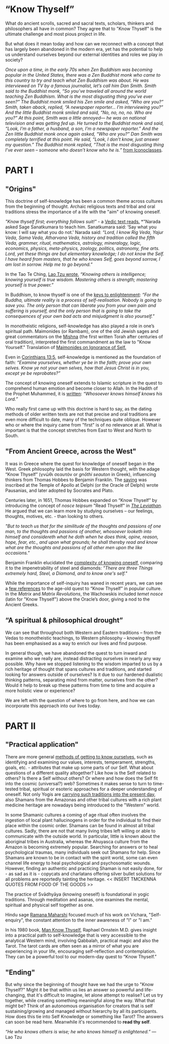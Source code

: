 # “Know Thyself”

What do ancient scrolls, sacred and sacral texts, scholars, thinkers and philosophers all have in common? They agree that to "Know Thyself" is the ultimate challenge and most pious project in life.

But what does it mean today and how can we reconnect with a concept that has largely been abandoned in the modern era, yet has the potential to help us understand ourselves beyond our external identities and roles we play in society?

*Once upon a time, in the early 70s when Zen Buddhism was becoming popular in the United States, there was a Zen Buddhist monk who came to this country to try and teach what Zen Buddhism was about. He was interviewed on TV by a famous journalist, let’s call him Dan Smith. Smith said to the Buddhist monk, “So you’ve traveled all around the world teaching Zen Buddhism. What is the most disgusting thing you’ve ever seen?” The Buddhist monk smiled his Zen smile and asked, “Who are you?” Smith, taken aback, replied, “A newspaper reporter… I’m interviewing you?” And the little Buddhist monk smiled and said, “No, no, no, no. Who are you?” At this point, Smith was a little annoyed— he was on national television and was getting fed up. He turned to the Buddhist monk and said, “Look, I’m a father, a husband, a son, I’m a newspaper reporter.” And the Zen little Buddhist monk once again asked, “Who are you?” Dan Smith was completely terrified at this point. He said, “Look, I don’t know, just answer my question.” The Buddhist monk replied, “That is the most disgusting thing I’ve ever seen – someone who doesn’t know who he is.”* [from Iconoclasses](https://iconoclasses.com/2019/09/20/socrates-and-buddha-know-thyself/#:~:text=Once%20upon%20a%20time%2C%20in,let's%20call%20him%20Dan%20Smith). 

# PART I

## "Origins"

This doctrine of self-knowledge has been a common theme across cultures from the beginning of thought. Archaic religious texts and tribal and oral traditions stress the importance of a life with the "aim" of knowing oneself. 

*"Know thyself first; everything follows suit!"* - a [Vedic text reads.](https://tamilandvedas.com/tag/know-thyself)
*"Narada asked Sage Sanatkumara to teach him.
Sanatkumara said: ‘Say what you know: I will say what you do not.'
Narada said: *“Lord, I know Rig Veda, Yajur Veda, Sama Veda, Atharvana Veda, history and tradition called the fifth Veda, grammer, ritual, mathematics, astrology, mineralogy, logic, economics, physics, meta-physics, zoology, politics, astronomy, fine arts. Lord, yet these things are but elementary knowledge; I do not know the Self. I have heard from masters, that he who knows Self, goes beyond sorrow, I am lost in sorrow. Help me to go beyond.”*

In the Tao Te Ching, [Lao Tzu wrote](https://www.with.org/tao_te_ching_en.pdf), *“Knowing others is intelligence; knowing yourself is true wisdom. Mastering others is strength; mastering yourself is true power.”*

In Buddhism, to know thyself is one of the [keys to enlightenment](https://iconoclasses.com/2019/09/20/socrates-and-buddha-know-thyself/): *“For the Buddha, ultimate reality is a process of self-realisation. Nobody is going to save you. The only person that can liberate you from your own pain and suffering is yourself, and the only person that is going to take the consequences of your own bad acts and misjudgment is also yourself.”*

In monotheistic religions, self-knowledge has also played a role in one’s spiritual path. 
Maimonides (or Rambam), one of the old Jewish sages and great commentators on the [Mishna](https://en.wikipedia.org/wiki/Mishna) (the first written Torah after centuries of oral tradition), interpreted the first commandment as the law to "Know Yourself."
Translation of [Maimonides on Ignorance of Self.](http://www.mesora.org/KnowThyself.html)

Even in [Corinthians 13:5](https://www.kingjamesbibleonline.org/2-Corinthians-13-5/), self-knowledge is mentioned as the foundation of faith:
*“Examine yourselves, whether ye be in the faith; prove your own selves. Know ye not your own selves, how that Jesus Christ is in you, except ye be reprobates?”*

The concept of knowing oneself extends to Islamic scripture in the quest to comprehend human emotion and become closer to Allah. In the Hadith of the Prophet Muhammed, it is [written]( https://www.hubeali.com/online-books/online-english-books/bihar-al-anwaar/): 
*“Whosoever knows himself knows his Lord.”* 

Who really first came up with this doctrine is hard to say, as the dating methods of older written texts are not that precise and oral traditions are even more difficult to date, many of the techniques quite oblique. However who or where the inquiry came from "first" is of no relevance at all. What is important is that the concept stretches from East to West and North to South. 

## "From Ancient Greece, across the West"

It was in Greece where the quest for knowledge of oneself began in the West. Greek philosophy laid the basis for Western thought, with the adage “Know Thyself” (γνῶθι σεαυτόν or *gnōthi seauton* in Greek), influencing thinkers from Thomas Hobbes to Benjamin Franklin. The [saying](https://arkintime.com/know-thyself/history/) was inscribed at the Temple of Apollo at Delphi (or the Oracle of Delphi) wrote Pausanias, and later adopted by Socrates and Plato. 

Centuries later, in 1651, Thomas Hobbes expanded on “Know Thyself” by introducing the concept of *nosce teipsum* "Read Thyself" in *[The Leviathan](https://web.archive.org/web/20101127130924/http://oregonstate.edu/instruct/phl302/texts/hobbes/leviathan-contents.html).* He argued that we can learn more by studying ourselves – our feelings, thoughts, motives, etc. - than looking to others.  

*"But to teach us that for the similitude of the thoughts and passions of one man, to the thoughts and passions of another, whosoever looketh into himself and considereth what he doth when he does think, opine, reason, hope, fear, etc., and upon what grounds; he shall thereby read and know what are the thoughts and passions of all other men upon the like occasions."*

Benjamin Franklin elucidated the [complexity of knowing oneself](https://books.google.de/books?id=MYkTAQAAMAAJ&dq=Autobiography,+Sayings+of+Poor+Richard,+Letters&pg=PA195&redir_esc=y#v=onepage&q&f=false), comparing it to the impenetrability of steel and diamonds: *"There are three Things extremely hard, Steel, a Diamond, and to know one's self."*

While the importance of self-inquiry has waned in recent years, we can see a [few references](https://www.youtube.com/watch?v=kl0rqoRbzzU) to the age-old quest to “Know Thyself” in popular culture. In the *Matrix* and *Matrix Revolutions*, the Wachowskis included *temet nosce* (latin for "Know Thyself") above the Oracle’s door, giving a nod to the Ancient Greeks. 

## “A spiritual & philosophical drought”

We can see that throughout both Western and Eastern traditions – from the Vedas to monotheistic teachings, to Western philosophy – knowing thyself has been emphasised as a way to enrich our lives and find purpose.

In general though, we have abandoned the quest to turn inward and examine who we really are, instead distracting ourselves in nearly any way possible. Why have we stopped listening to the wisdom imparted to us by a rich heritage of thought that spans cultures and traditions, and started looking for answers outside of ourselves? Is it due to our hardened dualistic thinking patterns, separating mind from matter, ourselves from the other? Would it help to break up these patterns from time to time and acquire a more holistic view or experience? 

We are left with the question of where to go from here, and how we can incorporate this approach into our lives today.

# PART II

## "Practical application"

There are more general [methods of getting to know ourselves](https://www.psychologytoday.com/intl/blog/changepower/201603/know-yourself-6-specific-ways-know-who-you-are), such as identifying and examining our values, interests, temperament, strengths, goals, etc. - attributes that make up some parts of our Self. What about questions of a different quality altogether? Like how is the Self related to others? Is there a Self without others? Or where and how does the Self fit into the cosmic (universal?) web? Sometimes it makes sense to turn to time-tested tribal, spiritual or esoteric approaches for a deeper understanding of oneself. Not only Yogis are [carrying such traditions into the present day](https://yogashanti.com/focus/sept-12-knowing-yourself-tracey-toomey-mcquade-joyce-englander/#.YJqEXLUzY2w), also Shamans from the Amazonas and other tribal cultures with a rich plant medicine heritage are nowadays being introduced to the "Western" world. 

In some Shamanic cultures a coming of age ritual often involves the ingestion of local plant hallucinogens in order for the individual to find their place within the cosmic order. Shamans can be found in almost all tribal cultures. Sadly, there are not that many living tribes left willing or able to communicate with the outside world. In particular, little is known about the aboriginal tribes in Australia, whereas the Ahuyasca culture from the Amazon is becoming extremely popular. Searching for answers or to heal psychological traumas, many individuals seek out Shamans for help. Since Shamans are known to be in contact with the spirit world, some can even channel life energy to heal psychological and psychosomatic wounds. However, finding an authentic and practicing Shaman is not easily done, for - as sad as it is - copycats and charlatans offering silver bullet solutions for all problems are reportedly tainting the heritage.
<< INSERT TMCKENNA QUOTES FROM FOOD OF THE GOODS >>

The practice of Svādhyāya (knowing oneself) is foundational in yogic traditions. Through meditation and asanas, one examines the mental, spiritual and physical self together as one.

Hindu sage [Ramana Maharshi](https://www.sriramanamaharshi.org/teachings/instructions/) focused much of his work on Vichara, "Self-enquiry", the constant attention to the inner awareness of "I" or "I am."

In his 1980 book, [Man Know Thyself](https://www.lightparty.com/Spirituality/ManKnowThyself/ManKnowThyself.html), Raphael Ornstein M.D. gives insight into a practical path to self-knowledge that is very accessible to the analytical Western mind, involving Qabbalah, practical magic and also the Tarot. The tarot cards are often seen as a mirror of what you are experiencing in your life, encouraging self-reflection and contemplation. They can be a powerful tool to our modern-day quest to “Know Thyself.”

## "Ending"

But why since the beginning of thought have we had the urge to "Know Thyself?"  Might it be that within us lies an answer so powerful and life-changing, that it's difficult to imagine, let alone attempt to realise? Let us try together, while creating something meaningful along the way. What that might be? Think of an autonomous organisation for creators that is self sustaining/growing and managed without hierarchy by all its participants. How does this tie into Self Knowledge or something like Tarot?
The answers can soon be read here. Meanwhile it's recommended to **read thy self**.

*“He who knows others is wise; he who knows himself is enlightened.”*
― Lao Tzu
